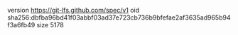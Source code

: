 version https://git-lfs.github.com/spec/v1
oid sha256:dbfba96bd41f03abbf03ad37e723cb736b9bfefae2af3635ad965b94f3a6fb49
size 5178
